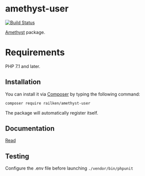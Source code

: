 # amethyst-user

[![Build Status](https://travis-ci.org/railken/amethyst-user.svg?branch=master)](https://travis-ci.org/railken/amethyst-user)

[Amethyst](https://github.com/railken/amethyst) package.

# Requirements

PHP 7.1 and later.

## Installation

You can install it via [Composer](https://getcomposer.org/) by typing the following command:

```bash
composer require railken/amethyst-user
```

The package will automatically register itself.

## Documentation

[Read](docs/index.md)

## Testing

Configure the .env file before launching `./vendor/bin/phpunit`
